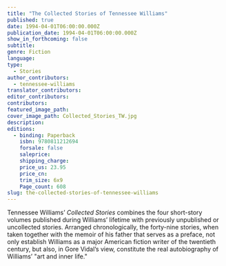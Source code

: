 ```yaml
---
title: "The Collected Stories of Tennessee Williams"
published: true
date: 1994-04-01T06:00:00.000Z
publication_date: 1994-04-01T06:00:00.000Z
show_in_forthcoming: false
subtitle:
genre: Fiction
language:
type:
  - Stories
author_contributors:
  - tennessee-williams
translator_contributors:
editor_contributors:
contributors:
featured_image_path:
cover_image_path: Collected_Stories_TW.jpg
description:
editions:
  - binding: Paperback
    isbn: 9780811212694
    forsale: false
    saleprice:
    shipping_charge:
    price_us: 23.95
    price_cn:
    trim_size: 6x9
    Page_count: 608
slug: the-collected-stories-of-tennessee-williams
---
```


Tennessee Williams’ _Collected Stories_ combines the four short-story volumes published during Williams’ lifetime with previously unpublished or uncollected stories. Arranged chronologically, the forty-nine stories, when taken together with the memoir of his father that serves as a preface, not only establish Williams as a major American fiction writer of the twentieth century, but also, in Gore Vidal’s view, constitute the real autobiography of Williams’ "art and inner life."


